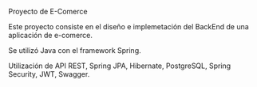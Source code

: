 Proyecto de E-Comerce

Este proyecto consiste en el diseño e implemetación del BackEnd de una aplicación de e-comerce.

Se utilizó Java con el framework Spring.

Utilización de API REST, Spring JPA, Hibernate, PostgreSQL, Spring Security, JWT, Swagger.